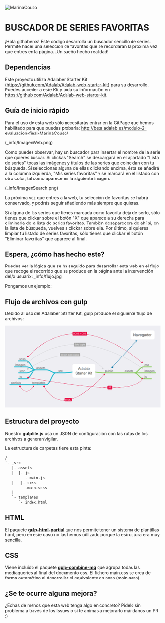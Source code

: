 ![MarinaCouso](https://github.com/MarinaCouso)

# BUSCADOR DE SERIES FAVORITAS

¡Hola githaberxs! Este código desarrolla un buscador sencillo de series. Permite hacer una selección de favoritas que se recordarán la próxima vez que entres en la página. ¡Un sueño hecho realidad!

## Dependencias
Este proyecto utiliza Adalaber Starter Kit (https://github.com/Adalab/Adalab-web-starter-kit) para su desarrollo. Puedes acceder a este Kit y toda su información en https://github.com/Adalab/Adalab-web-starter-kit.

## Guía de inicio rápido
Para el uso de esta web sólo necesitarás entrar en la GitPage que hemos habilitado para que puedas probarla: http://beta.adalab.es/modulo-2-evaluacion-final-MarinaCouso/

(_info/ImagenWeb.png)

Como puedes observar, hay un buscador para insertar el nombre de la serie que quieres buscar. Si clickas "Search" se descargará en el apartado "Lista de series" todas las imágenes y títulos de las series que coincidan con tu búsqueda.
Si seleccionas alguna de ellas clickando encima, ésta se añadirá a la columna izquierda, "Mis series favoritas" y se marcará en el listado con otro color, tal como aparece en la siguiente imagen:   

(_info/ImagenSearch.png)

La próxima vez que entres a la web, tu selección de favoritas se habrá conservado, y podrás seguir añadiendo más siempre que quieras. 

Si alguna de las series que tienes marcada como favorita deja de serlo, sólo tienes que clickar sobre el botón "X" que aparece a su derecha para eliminarla de la lista de series favoritas. También desaparecerá de ahí si, en la lista de búsqueda, vuelves a clickar sobre ella. 
Por último, si quieres limpiar tu listado de series favoritas, sólo tienes que clickar el botón "Eliminar favoritas" que aparece al final.

## Espera, ¿cómo has hecho esto?

Puedes ver la lógica que se ha seguido para desarrollar esta web en el flujo que recoge el recorrido que se produce en la página ante la intervención del/x usuarix: _info/flujo.jpg

Pongamos un ejemplo:


## Flujo de archivos con gulp

Debido al uso del Adalaber Starter Kit, gulp produce el siguiente flujo de archivos:

![Gulp flow](./gulp-flow.png)

## Estructura del proyecto

Nuestro **gulpfile.js** usa un JSON de configuración con las rutas de los archivos a generar/vigilar.

La estructura de carpetas tiene esta pinta:

```
/
`- _src
   |- assets
   |  |- js
         - main.js
   |   |- scss
         -main.scss
   |
   `- templates
      `- index.html

```

## HTML

El paquete [**gulp-html-partial**](https://www.npmjs.com/package/gulp-html-partial) que nos permite tener un sistema de plantillas html, pero en este caso no las hemos utilizado porque la estructura era muy sencilla.

## CSS

Viene incluído el paquete [**gulp-combine-mq**](https://www.npmjs.com/package/gulp-combine-mq) que agrupa todas las mediaqueries al final del documento css. El fichero main.css se crea de forma automática al desarrollar el equivalente en scss (main.scss).

## ¿Se te ocurre alguna mejora?

¿Echas de menos que esta web tenga algo en concreto? Pidelo sin problema a través de los Issues o si te animas a mejorarlo mándanos un PR :)
